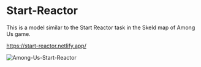 # Start-Reactor
This is a model similar to the Start Reactor task in the Skeld map of Among Us game.

https://start-reactor.netlify.app/

![Among-Us-Start-Reactor](https://user-images.githubusercontent.com/62164634/144155615-7bfc6d67-cd93-419e-9e2a-40d272706e8f.jpg)
